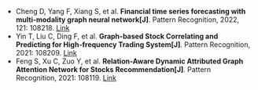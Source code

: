 * Cheng D, Yang F, Xiang S, et al. <b>Financial time series forecasting with multi-modality graph neural network[J]</b>. Pattern Recognition, 2022, 121: 108218. [Link](https://www.sciencedirect.com/science/article/pii/S003132032100399X)
* Yin T, Liu C, Ding F, et al. <b>Graph-based Stock Correlating and Predicting for High-frequency Trading System[J]</b>. Pattern Recognition, 2021: 108209. [Link](https://www.sciencedirect.com/science/article/pii/S0031320321003903)
* Feng S, Xu C, Zuo Y, et al. <b>Relation-Aware Dynamic Attributed Graph Attention Network for Stocks Recommendation[J]</b>. Pattern Recognition, 2021: 108119. [Link](https://www.sciencedirect.com/science/article/pii/S003132032100306X)
